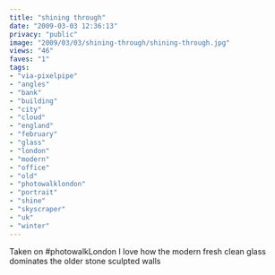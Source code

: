 ```yaml
---
title: "shining through"
date: "2009-03-03 12:36:13"
privacy: "public"
image: "2009/03/03/shining-through/shining-through.jpg"
views: "46"
faves: "1"
tags:
- "via-pixelpipe"
- "angles"
- "bank"
- "building"
- "city"
- "cloud"
- "england"
- "february"
- "glass"
- "london"
- "modern"
- "office"
- "old"
- "photowalklondon"
- "portrait"
- "shine"
- "skyscraper"
- "uk"
- "winter"
---
```

Taken on #photowalkLondon I love how the modern fresh clean glass dominates the older stone sculpted walls<a href="/photos/2009/03/03/shining-through"></a>
